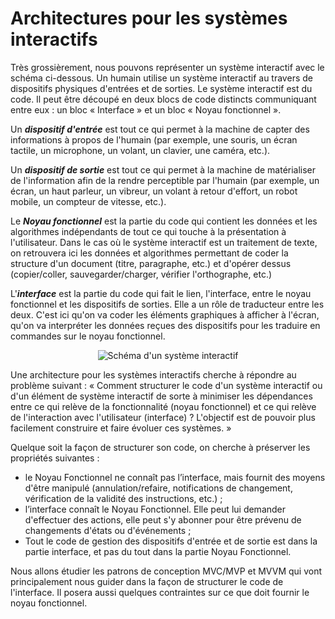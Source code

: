 # Architectures pour les systèmes interactifs

Très grossièrement, nous pouvons représenter un système interactif avec le schéma ci-dessous. Un humain utilise un système interactif au travers de dispositifs physiques d'entrées et de sorties. Le système interactif est du code. Il peut être découpé en deux blocs de code distincts communiquant entre eux : un bloc « Interface » et un bloc « Noyau fonctionnel ».

Un ***dispositif d'entrée*** est tout ce qui permet à la machine de capter des informations à propos de l'humain (par exemple, une souris, un écran tactile, un microphone, un volant, un clavier, une caméra, etc.).

Un ***dispositif de sortie*** est tout ce qui permet à la machine de matérialiser de l'information afin de la rendre perceptible par l'humain (par exemple, un écran, un haut parleur, un vibreur, un volant à retour d'effort, un robot mobile, un compteur de vitesse, etc.).

Le ***Noyau fonctionnel*** est la partie du code qui contient les données et les algorithmes indépendants de tout ce qui touche à la présentation à l'utilisateur. Dans le cas où le système interactif est un traitement de texte, on retrouvera ici les données et algorithmes permettant de coder la structure d'un document (titre, paragraphe, etc.) et d'opérer dessus (copier/coller, sauvegarder/charger, vérifier l'orthographe, etc.)

L'***interface*** est la partie du code qui fait le lien, l'interface, entre le noyau fonctionnel et les dispositifs de sorties. Elle a un rôle de traducteur entre les deux. C'est ici qu'on va coder les éléments graphiques à afficher à l'écran, qu'on va interpréter les données reçues des dispositifs pour les traduire en commandes sur le noyau fonctionnel.

<div style="text-align:center">
    <img src   = "local://assets/archi/ArchiGenerale.png"
         alt   = "Schéma d'un système interactif"
         style = "max-width: min(100%, 808px);"
         />
</div>

Une architecture pour les systèmes interactifs cherche à répondre au problème suivant : « Comment structurer le code d'un système interactif ou d'un élément de système interactif de sorte à minimiser les dépendances entre ce qui relève de la fonctionnalité (noyau fonctionnel) et ce qui relève de l'interaction avec l'utilisateur (interface) ? L'objectif est de pouvoir plus facilement construire et faire évoluer ces systèmes. »

Quelque soit la façon de structurer son code, on cherche à préserver les propriétés suivantes :

* le Noyau Fonctionnel ne connaît pas l’interface, mais fournit des moyens d'être manipulé (annulation/refaire, notifications de changement, vérification de la validité des instructions, etc.) ;
* l’interface connaît le Noyau Fonctionnel. Elle peut lui demander d'effectuer des actions, elle peut s'y abonner pour être prévenu de changements d'états ou d'événements ;
* Tout le code de gestion des dispositifs d'entrée et de sortie est dans la partie interface, et pas du tout dans la partie Noyau Fonctionnel.

Nous allons étudier les patrons de conception MVC/MVP et MVVM qui vont principalement nous guider dans la façon de structurer le code de l'interface. Il posera aussi quelques contraintes sur ce que doit fournir le noyau fonctionnel.
